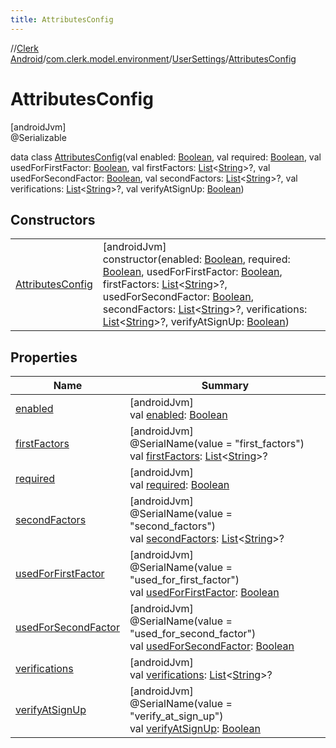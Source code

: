 ```yaml
---
title: AttributesConfig
---
```

//[Clerk Android](../../../../index.html)/[com.clerk.model.environment](../../index.html)/[UserSettings](../index.html)/[AttributesConfig](index.html)



# AttributesConfig



[androidJvm]\
@Serializable



data class [AttributesConfig](index.html)(val enabled: [Boolean](https://kotlinlang.org/api/latest/jvm/stdlib/kotlin-stdlib/kotlin/-boolean/index.html), val required: [Boolean](https://kotlinlang.org/api/latest/jvm/stdlib/kotlin-stdlib/kotlin/-boolean/index.html), val usedForFirstFactor: [Boolean](https://kotlinlang.org/api/latest/jvm/stdlib/kotlin-stdlib/kotlin/-boolean/index.html), val firstFactors: [List](https://kotlinlang.org/api/latest/jvm/stdlib/kotlin-stdlib/kotlin.collections/-list/index.html)&lt;[String](https://kotlinlang.org/api/latest/jvm/stdlib/kotlin-stdlib/kotlin/-string/index.html)&gt;?, val usedForSecondFactor: [Boolean](https://kotlinlang.org/api/latest/jvm/stdlib/kotlin-stdlib/kotlin/-boolean/index.html), val secondFactors: [List](https://kotlinlang.org/api/latest/jvm/stdlib/kotlin-stdlib/kotlin.collections/-list/index.html)&lt;[String](https://kotlinlang.org/api/latest/jvm/stdlib/kotlin-stdlib/kotlin/-string/index.html)&gt;?, val verifications: [List](https://kotlinlang.org/api/latest/jvm/stdlib/kotlin-stdlib/kotlin.collections/-list/index.html)&lt;[String](https://kotlinlang.org/api/latest/jvm/stdlib/kotlin-stdlib/kotlin/-string/index.html)&gt;?, val verifyAtSignUp: [Boolean](https://kotlinlang.org/api/latest/jvm/stdlib/kotlin-stdlib/kotlin/-boolean/index.html))



## Constructors


| | |
|---|---|
| [AttributesConfig](-attributes-config.html) | [androidJvm]<br>constructor(enabled: [Boolean](https://kotlinlang.org/api/latest/jvm/stdlib/kotlin-stdlib/kotlin/-boolean/index.html), required: [Boolean](https://kotlinlang.org/api/latest/jvm/stdlib/kotlin-stdlib/kotlin/-boolean/index.html), usedForFirstFactor: [Boolean](https://kotlinlang.org/api/latest/jvm/stdlib/kotlin-stdlib/kotlin/-boolean/index.html), firstFactors: [List](https://kotlinlang.org/api/latest/jvm/stdlib/kotlin-stdlib/kotlin.collections/-list/index.html)&lt;[String](https://kotlinlang.org/api/latest/jvm/stdlib/kotlin-stdlib/kotlin/-string/index.html)&gt;?, usedForSecondFactor: [Boolean](https://kotlinlang.org/api/latest/jvm/stdlib/kotlin-stdlib/kotlin/-boolean/index.html), secondFactors: [List](https://kotlinlang.org/api/latest/jvm/stdlib/kotlin-stdlib/kotlin.collections/-list/index.html)&lt;[String](https://kotlinlang.org/api/latest/jvm/stdlib/kotlin-stdlib/kotlin/-string/index.html)&gt;?, verifications: [List](https://kotlinlang.org/api/latest/jvm/stdlib/kotlin-stdlib/kotlin.collections/-list/index.html)&lt;[String](https://kotlinlang.org/api/latest/jvm/stdlib/kotlin-stdlib/kotlin/-string/index.html)&gt;?, verifyAtSignUp: [Boolean](https://kotlinlang.org/api/latest/jvm/stdlib/kotlin-stdlib/kotlin/-boolean/index.html)) |


## Properties


| Name | Summary |
|---|---|
| [enabled](enabled.html) | [androidJvm]<br>val [enabled](enabled.html): [Boolean](https://kotlinlang.org/api/latest/jvm/stdlib/kotlin-stdlib/kotlin/-boolean/index.html) |
| [firstFactors](first-factors.html) | [androidJvm]<br>@SerialName(value = &quot;first_factors&quot;)<br>val [firstFactors](first-factors.html): [List](https://kotlinlang.org/api/latest/jvm/stdlib/kotlin-stdlib/kotlin.collections/-list/index.html)&lt;[String](https://kotlinlang.org/api/latest/jvm/stdlib/kotlin-stdlib/kotlin/-string/index.html)&gt;? |
| [required](required.html) | [androidJvm]<br>val [required](required.html): [Boolean](https://kotlinlang.org/api/latest/jvm/stdlib/kotlin-stdlib/kotlin/-boolean/index.html) |
| [secondFactors](second-factors.html) | [androidJvm]<br>@SerialName(value = &quot;second_factors&quot;)<br>val [secondFactors](second-factors.html): [List](https://kotlinlang.org/api/latest/jvm/stdlib/kotlin-stdlib/kotlin.collections/-list/index.html)&lt;[String](https://kotlinlang.org/api/latest/jvm/stdlib/kotlin-stdlib/kotlin/-string/index.html)&gt;? |
| [usedForFirstFactor](used-for-first-factor.html) | [androidJvm]<br>@SerialName(value = &quot;used_for_first_factor&quot;)<br>val [usedForFirstFactor](used-for-first-factor.html): [Boolean](https://kotlinlang.org/api/latest/jvm/stdlib/kotlin-stdlib/kotlin/-boolean/index.html) |
| [usedForSecondFactor](used-for-second-factor.html) | [androidJvm]<br>@SerialName(value = &quot;used_for_second_factor&quot;)<br>val [usedForSecondFactor](used-for-second-factor.html): [Boolean](https://kotlinlang.org/api/latest/jvm/stdlib/kotlin-stdlib/kotlin/-boolean/index.html) |
| [verifications](verifications.html) | [androidJvm]<br>val [verifications](verifications.html): [List](https://kotlinlang.org/api/latest/jvm/stdlib/kotlin-stdlib/kotlin.collections/-list/index.html)&lt;[String](https://kotlinlang.org/api/latest/jvm/stdlib/kotlin-stdlib/kotlin/-string/index.html)&gt;? |
| [verifyAtSignUp](verify-at-sign-up.html) | [androidJvm]<br>@SerialName(value = &quot;verify_at_sign_up&quot;)<br>val [verifyAtSignUp](verify-at-sign-up.html): [Boolean](https://kotlinlang.org/api/latest/jvm/stdlib/kotlin-stdlib/kotlin/-boolean/index.html) |

